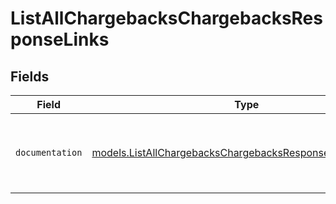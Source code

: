 # ListAllChargebacksChargebacksResponseLinks


## Fields

| Field                                                                                                                        | Type                                                                                                                         | Required                                                                                                                     | Description                                                                                                                  |
| ---------------------------------------------------------------------------------------------------------------------------- | ---------------------------------------------------------------------------------------------------------------------------- | ---------------------------------------------------------------------------------------------------------------------------- | ---------------------------------------------------------------------------------------------------------------------------- |
| `documentation`                                                                                                              | [models.ListAllChargebacksChargebacksResponseDocumentation](../models/listallchargebackschargebacksresponsedocumentation.md) | :heavy_check_mark:                                                                                                           | The URL to the generic Mollie API error handling guide.                                                                      |